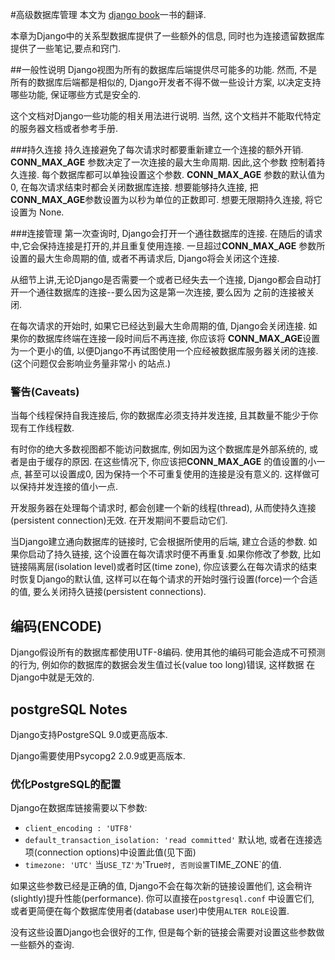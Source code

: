#高级数据库管理
本文为 [django book](http://djangobook.com/advanced-database-management/)一书的翻译.

本章为Django中的关系型数据库提供了一些额外的信息, 同时也为连接遗留数据库提供了一些笔记,要点和窍门.

##一般性说明
Django视图为所有的数据库后端提供尽可能多的功能. 然而, 不是所有的数据库后端都是相似的, Django开发者不得不做一些设计方案,
以决定支持哪些功能, 保证哪些方式是安全的.

这个文档对Django一些功能的相关用法进行说明. 当然, 这个文档并不能取代特定的服务器文档或者参考手册.

###持久连接
持久连接避免了每次请求时都要重新建立一个连接的额外开销. **CONN_MAX_AGE** 参数决定了一次连接的最大生命周期. 因此,这个参数
控制着持久连接. 每个数据库都可以单独设置这个参数. **CONN_MAX_AGE** 参数的默认值为 0, 在每次请求结束时都会关闭数据库连接. 
想要能够持久连接, 把**CONN_MAX_AGE**参数设置为以秒为单位的正数即可. 想要无限期持久连接, 将它设置为 None.


###连接管理
第一次查询时, Django会打开一个通往数据库的连接. 在随后的请求中,它会保持连接是打开的,并且重复使用连接. 一旦超过**CONN_MAX_AGE**
参数所设置的最大生命周期的值, 或者不再请求后, Django将会关闭这个连接.

从细节上讲,无论Django是否需要一个或者已经失去一个连接, Django都会自动打开一个通往数据库的连接--要么因为这是第一次连接, 要么因为
之前的连接被关闭.

在每次请求的开始时, 如果它已经达到最大生命周期的值, Django会关闭连接. 如果你的数据库终端在连接一段时间后不再连接, 你应该将
**CONN_MAX_AGE**设置为一个更小的值, 以便Django不再试图使用一个应经被数据库服务器关闭的连接.(这个问题仅会影响业务量非常小
的站点.)

### 警告(Caveats)
当每个线程保持自我连接后, 你的数据库必须支持并发连接, 且其数量不能少于你现有工作线程数.

有时你的绝大多数视图都不能访问数据库, 例如因为这个数据库是外部系统的, 或者是由于缓存的原因. 在这些情况下, 你应该把**CONN_MAX_AGE**
的值设置的小一点, 甚至可以设置成0, 因为保持一个不可重复使用的连接是没有意义的. 这样做可以保持并发连接的值小一点.

开发服务器在处理每个请求时, 都会创建一个新的线程(thread), 从而使持久连接(persistent connection)无效. 在开发期间不要启动它们.

当Django建立通向数据库的链接时, 它会根据所使用的后端, 建立合适的参数. 如果你启动了持久链接, 这个设置在每次请求时便不再重复.如果你修改了参数,
比如链接隔离层(isolation level)或者时区(time zone), 你应该要么在每次请求的结束时恢复Django的默认值, 这样可以在每个请求的开始时强行设置(force)一个合适的值, 要么关闭持久链接(persistent connections).

## 编码(ENCODE)
Django假设所有的数据库都使用UTF-8编码. 使用其他的编码可能会造成不可预测的行为, 例如你的数据库的数据会发生值过长(value too long)错误, 这样数据
在Django中就是无效的.

## postgreSQL Notes
Django支持PostgreSQL 9.0或更高版本.

Django需要使用Psycopg2 2.0.9或更高版本.

### 优化PostgreSQL的配置
Django在数据库链接需要以下参数:

- `client_encoding : 'UTF8'`
- `default_transaction_isolation: 'read committed'` 默认地, 或者在连接选项(connection options)中设置此值(见下面)
- `timezone: 'UTC'` 当`USE_TZ'为`'True`时, 否则设置`TIME_ZONE`的值.


如果这些参数已经是正确的值, Django不会在每次新的链接设置他们, 这会稍许(slightly)提升性能(performance). 你可以直接在`postgresql.conf`
中设置它们, 或者更简便在每个数据库使用者(database user)中使用`ALTER ROLE`设置.

没有这些设置Django也会很好的工作, 但是每个新的链接会需要对设置这些参数做一些额外的查询.



